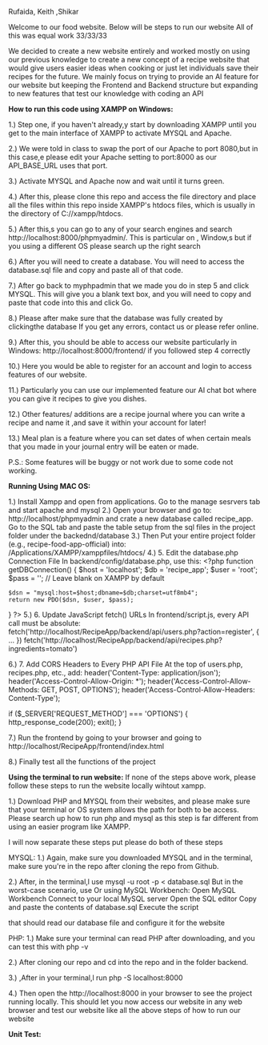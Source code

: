 Rufaida, Keith ,Shikar

Welcome to our food website. Below will be steps to run our website
All of this was equal work 33/33/33

We decided to create a new website entirely and worked mostly on using our previous knowledge to create a new concept of a recipe website that would give users easier ideas when cooking or just let individuals save their recipes for the future.
We mainly focus on trying to provide an AI feature for our website but keeping the Frontend and Backend structure but expanding to new features that test our knowledge with coding an API





**How to run this code using XAMPP on Windows:**

1.) Step one, if you haven't already,y start by downloading XAMPP until you get to the main interface of XAMPP to activate MYSQL and Apache.

2.) We were told in class to swap the port of our Apache to port 8080,but in this case,e please edit your Apache setting to port:8000 as our API_BASE_URL uses that port.

3.) Activate MYSQL and Apache now and wait until it turns green.

4.) After this, please clone this repo and access the file directory and place all the files within this repo inside XAMPP's htdocs files, which is usually in the directory of C://xampp/htdocs. 

5.) After this,s you can go to any of your search engines and search http://localhost:8000/phpmyadmin/. This is particular on , Window,s but if you using a  different OS please search up the right search

6.) After you will need to create a database. You will need to access the database.sql file and copy and paste all of that code.

7.) After go back to myphpadmin that we made you do in step 5 and click MYSQL. This will give you a blank text box, and you will need to copy and paste that code into this and click Go.

8.) Please after make sure that the database was fully created by clickingthe  database If you get any errors, contact us or please refer online.

9.) After this, you should be able to access our website particularly in Windows: http://localhost:8000/frontend/ if you followed step 4 correctly

10.) Here you would be able to register for an account and login to access features of our website.

11.) Particularly you can use our implemented feature our AI chat bot where you can give it recipes to give you dishes.

12.) Other features/ additions are a recipe journal where you can write a recipe and name it ,and save it within your account for later!

13.) Meal plan is a feature where you can set dates of when certain meals that you made in your journal entry will be eaten or made.

P.S.: Some features will be buggy or not work due to some code not working.

**Running Using MAC OS:**

1.) Install Xampp and open from applications. Go to the manage sesrvers tab and start apache and mysql
2.) Open your browser and go to:
http://localhost/phpmyadmin and crate a new database called recipe_app. Go to the SQL tab and paste the table setup from the sql files in the project folder under the backednd/database
3.) Then Put your entire project folder (e.g., recipe-food-app-official) into: /Applications/XAMPP/xamppfiles/htdocs/
4.) 5. Edit the database.php Connection File
In backend/config/database.php, use this: <?php
function getDBConnection() {
    $host = 'localhost';
    $db = 'recipe_app';
    $user = 'root';
    $pass = ''; // Leave blank on XAMPP by default

    $dsn = "mysql:host=$host;dbname=$db;charset=utf8mb4";
    return new PDO($dsn, $user, $pass);
}
?>
5.) 6. Update JavaScript fetch() URLs
In frontend/script.js, every API call must be absolute: fetch('http://localhost/RecipeApp/backend/api/users.php?action=register', { ... })
fetch('http://localhost/RecipeApp/backend/api/recipes.php?ingredients=tomato')

6.) 7. Add CORS Headers to Every PHP API File
At the top of users.php, recipes.php, etc., add: header('Content-Type: application/json');
header('Access-Control-Allow-Origin: *');
header('Access-Control-Allow-Methods: GET, POST, OPTIONS');
header('Access-Control-Allow-Headers: Content-Type');

if ($_SERVER['REQUEST_METHOD'] === 'OPTIONS') {
    http_response_code(200);
    exit();
}

7.) Run the frontend by going to your browser and going to http://localhost/RecipeApp/frontend/index.html

8.) Finally test all the functions of the project 
 

**Using the terminal to run website:**
If none of the steps above work, please follow these steps to run the website locally wihtout xampp.

1.) Download PHP and MYSQL from their websites, and please make sure that your terminal or OS system allows the path for both to be access. Please search up how to run php and mysql as this step is far different from using an easier 
program like XAMPP.

I will now separate these steps put please do both of these steps

MYSQL:
1.) Again, make sure you downloaded MYSQL and in the terminal, make sure you're in the repo after cloning the repo from Github.

2.) After, in the terminal,l use  mysql -u root -p < database.sql
But in the worst-case scenario, use 
Or using MySQL Workbench:
Open MySQL Workbench
Connect to your local MySQL server
Open the SQL editor
Copy and paste the contents of database.sql
Execute the script

that should read our database file and configure it for the website

PHP:
1.) Make sure your terminal can read PHP after downloading, and you can test this with php -v

2.) After cloning our repo and cd into the repo and in the folder backend.

3.) ,After in your terminal,l run php -S localhost:8000

4.) Then open the http://localhost:8000 in your browser to see the project running locally.
This should let you now access our website in any web browser and test our website like all the above steps of how to run our website


**Unit Test:**





